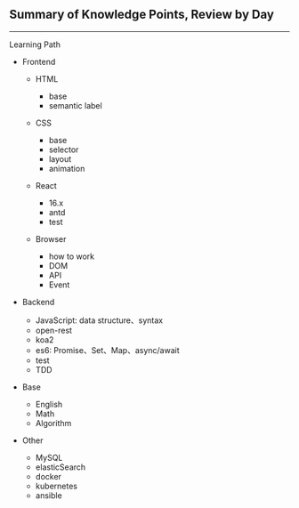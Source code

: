 ## Summary of Knowledge Points, Review by Day

---

Learning Path

- Frontend

  - HTML

    - base
    - semantic label

  - CSS

    - base
    - selector
    - layout
    - animation

  - React

    - 16.x
    - antd
    - test

  - Browser

    - how to work
    - DOM
    - API
    - Event

- Backend

  - JavaScript: data structure、syntax
  - open-rest
  - koa2
  - es6: Promise、Set、Map、async/await
  - test
  - TDD

- Base

  - English
  - Math
  - Algorithm

- Other

  - MySQL
  - elasticSearch
  - docker
  - kubernetes
  - ansible
